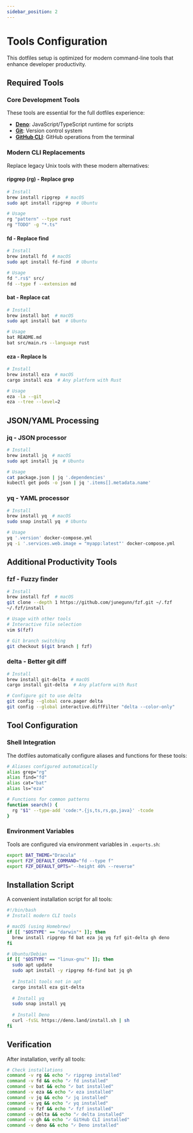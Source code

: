 ```yaml
---
sidebar_position: 2
---
```


# Tools Configuration

This dotfiles setup is optimized for modern command-line tools that enhance developer productivity.

## Required Tools

### Core Development Tools

These tools are essential for the full dotfiles experience:

- **[Deno](https://deno.land/)**: JavaScript/TypeScript runtime for scripts
- **[Git](https://git-scm.com/)**: Version control system
- **[GitHub CLI](https://cli.github.com/)**: GitHub operations from the terminal

### Modern CLI Replacements

Replace legacy Unix tools with these modern alternatives:

#### ripgrep (rg) - Replace grep
```bash
# Install
brew install ripgrep  # macOS
sudo apt install ripgrep  # Ubuntu

# Usage
rg "pattern" --type rust
rg "TODO" -g "*.ts"
```

#### fd - Replace find
```bash
# Install
brew install fd  # macOS
sudo apt install fd-find  # Ubuntu

# Usage
fd ".rs$" src/
fd --type f --extension md
```

#### bat - Replace cat
```bash
# Install
brew install bat  # macOS
sudo apt install bat  # Ubuntu

# Usage
bat README.md
bat src/main.rs --language rust
```

#### eza - Replace ls
```bash
# Install
brew install eza  # macOS
cargo install eza  # Any platform with Rust

# Usage
eza -la --git
eza --tree --level=2
```

## JSON/YAML Processing

### jq - JSON processor
```bash
# Install
brew install jq  # macOS
sudo apt install jq  # Ubuntu

# Usage
cat package.json | jq '.dependencies'
kubectl get pods -o json | jq '.items[].metadata.name'
```

### yq - YAML processor
```bash
# Install
brew install yq  # macOS
sudo snap install yq  # Ubuntu

# Usage
yq '.version' docker-compose.yml
yq -i '.services.web.image = "myapp:latest"' docker-compose.yml
```

## Additional Productivity Tools

### fzf - Fuzzy finder
```bash
# Install
brew install fzf  # macOS
git clone --depth 1 https://github.com/junegunn/fzf.git ~/.fzf
~/.fzf/install

# Usage with other tools
# Interactive file selection
vim $(fzf)

# Git branch switching
git checkout $(git branch | fzf)
```

### delta - Better git diff
```bash
# Install
brew install git-delta  # macOS
cargo install git-delta  # Any platform with Rust

# Configure git to use delta
git config --global core.pager delta
git config --global interactive.diffFilter "delta --color-only"
```

## Tool Configuration

### Shell Integration

The dotfiles automatically configure aliases and functions for these tools:

```bash
# Aliases configured automatically
alias grep="rg"
alias find="fd"
alias cat="bat"
alias ls="eza"

# Functions for common patterns
function search() {
  rg "$1" --type-add 'code:*.{js,ts,rs,go,java}' -tcode
}
```

### Environment Variables

Tools are configured via environment variables in `.exports.sh`:

```bash
export BAT_THEME="Dracula"
export FZF_DEFAULT_COMMAND="fd --type f"
export FZF_DEFAULT_OPTS="--height 40% --reverse"
```

## Installation Script

A convenient installation script for all tools:

```bash
#!/bin/bash
# Install modern CLI tools

# macOS (using Homebrew)
if [[ "$OSTYPE" == "darwin"* ]]; then
  brew install ripgrep fd bat eza jq yq fzf git-delta gh deno
fi

# Ubuntu/Debian
if [[ "$OSTYPE" == "linux-gnu"* ]]; then
  sudo apt update
  sudo apt install -y ripgrep fd-find bat jq gh
  
  # Install tools not in apt
  cargo install eza git-delta
  
  # Install yq
  sudo snap install yq
  
  # Install Deno
  curl -fsSL https://deno.land/install.sh | sh
fi
```

## Verification

After installation, verify all tools:

```bash
# Check installations
command -v rg && echo "✓ ripgrep installed"
command -v fd && echo "✓ fd installed"
command -v bat && echo "✓ bat installed"
command -v eza && echo "✓ eza installed"
command -v jq && echo "✓ jq installed"
command -v yq && echo "✓ yq installed"
command -v fzf && echo "✓ fzf installed"
command -v delta && echo "✓ delta installed"
command -v gh && echo "✓ GitHub CLI installed"
command -v deno && echo "✓ Deno installed"
```